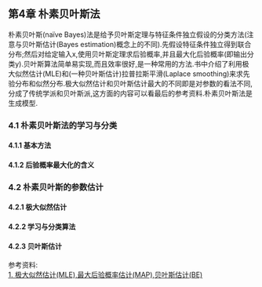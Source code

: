 ## 第4章 朴素贝叶斯法
朴素贝叶斯(naïve Bayes)法是给予贝叶斯定理与特征条件独立假设的分类方法(注意与贝叶斯估计(Bayes estimation)概念上的不同).先假设特征条件独立得到联合分布;然后对给定输入x,使用贝叶斯定理求后验概率,并且最大化后验概率(即输出分类y).贝叶斯算法简单易实现,而且效率很好,是一种常用的方法.书中介绍了利用极大似然估计(MLE)和(一种贝叶斯估计)拉普拉斯平滑(Laplace smoothing)来求先验分布和似然分布.极大似然估计和贝叶斯估计最大的不同即是对参数的看法不同,分成了传统学派和贝叶斯派,这方面的内容可以看最后的参考资料.朴素贝叶斯法是生成模型.

### 4.1 朴素贝叶斯法的学习与分类

#### 4.1.1 基本方法

#### 4.1.2 后验概率最大化的含义

### 4.2 朴素贝叶斯的参数估计

#### 4.2.1 极大似然估计

#### 4.2.2 学习与分类算法

#### 4.2.3 贝叶斯估计

参考资料:  
[1. 极大似然估计(MLE),最大后验概率估计(MAP),贝叶斯估计(BE)](https://blog.csdn.net/Leon_winter/article/details/86557024)
